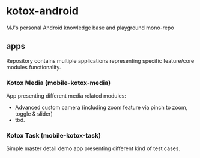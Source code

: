 # kotox-android
MJ's personal Android knowledge base and playground mono-repo

## apps  
Repository contains multiple applications representing specific feature/core modules functionality.

### Kotox Media (mobile-kotox-media)
App presenting different media related modules:
* Advanced custom camera (including zoom feature via pinch to zoom, toggle & slider)
* tbd.

### Kotox Task (mobile-kotox-task)
Simple master detail demo app presenting different kind of test cases.

